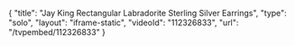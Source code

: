 {
    "title": "Jay King Rectangular Labradorite Sterling Silver Earrings",
    "type": "solo",
    "layout": "iframe-static",
    "videoId": "112326833",
    "url": "\/tvpembed\/112326833"
}